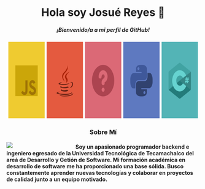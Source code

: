 <div id="header" align="center"> 
   <h1 align="center">Hola soy Josué Reyes 👋</h1>
   <h5 align="center"> ¡Bienvenido/a a mi perfil de GitHub!</h5>
   <img src="https://github.com/josuered4/josuered4/blob/main/img/Banner.png?raw=true" width="100%" height="200"/>
</div>

 <h3 align="center">Sobre Mí </h3>

<picture> <img align="left" width = 180 src="https://media.giphy.com/media/PI3QGKFN6XZUCMMqJm/giphy.gif" frameBorder="0" class="giphy-embed"></picture>
<h4 align="start">Soy un apasionado programador backend e ingeniero egresado de la Universidad Tecnológica de Tecamachalco del areá de Desarrollo y Getión de Software. Mi formación académica en desarrollo de software me ha proporcionado una base sólida. Busco constantemente aprender nuevas tecnologías y colaborar en proyectos de calidad junto a un equipo motivado.<br/><br/><br/></h4>



<!--
**josuered4/josuered4** is a ✨ _special_ ✨ repository because its `README.md` (this file) appears on your GitHub profile. 
Here are some ideas to get you started:

- 🔭 I’m currently working on ...
- 🌱 I’m currently learning ...
- 👯 I’m looking to collaborate on ...
- 🤔 I’m looking for help with ...
- 💬 Ask me about ...
- 📫 How to reach me: ...
- 😄 Pronouns: ...
- ⚡ Fun fact: ...
-->
